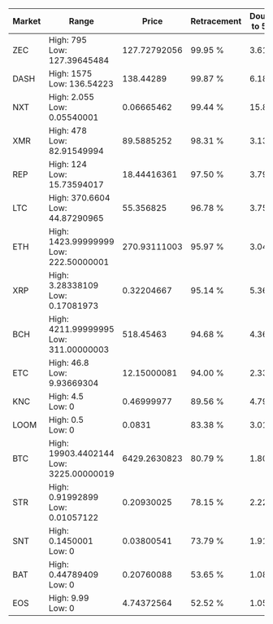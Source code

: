 | Market | Range | Price| Retracement | Doubles to 50% |
| --- | --- | --- | --- | --- |
| ZEC | High: 795<br />Low: 127.39645484 | 127.72792056 | 99.95 % | 3.61 |
| DASH | High: 1575<br />Low: 136.54223 | 138.44289 | 99.87 % | 6.18 |
| NXT | High: 2.055<br />Low: 0.05540001 | 0.06665462 | 99.44 % | 15.83 |
| XMR | High: 478<br />Low: 82.91549994 | 89.5885252 | 98.31 % | 3.13 |
| REP | High: 124<br />Low: 15.73594017 | 18.44416361 | 97.50 % | 3.79 |
| LTC | High: 370.6604<br />Low: 44.87290965 | 55.356825 | 96.78 % | 3.75 |
| ETH | High: 1423.99999999<br />Low: 222.50000001 | 270.93111003 | 95.97 % | 3.04 |
| XRP | High: 3.28338109<br />Low: 0.17081973 | 0.32204667 | 95.14 % | 5.36 |
| BCH | High: 4211.99999995<br />Low: 311.00000003 | 518.45463 | 94.68 % | 4.36 |
| ETC | High: 46.8<br />Low: 9.93669304 | 12.15000081 | 94.00 % | 2.33 |
| KNC | High: 4.5<br />Low: 0 | 0.46999977 | 89.56 % | 4.79 |
| LOOM | High: 0.5<br />Low: 0 | 0.0831 | 83.38 % | 3.01 |
| BTC | High: 19903.4402144<br />Low: 3225.00000019 | 6429.2630823 | 80.79 % | 1.80 |
| STR | High: 0.91992899<br />Low: 0.01057122 | 0.20930025 | 78.15 % | 2.22 |
| SNT | High: 0.1450001<br />Low: 0 | 0.03800541 | 73.79 % | 1.91 |
| BAT | High: 0.44789409<br />Low: 0 | 0.20760088 | 53.65 % | 1.08 |
| EOS | High: 9.99<br />Low: 0 | 4.74372564 | 52.52 % | 1.05 |
